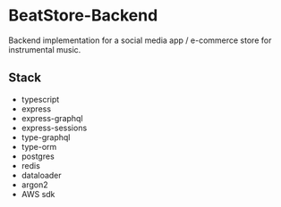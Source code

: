 # BeatStore-Backend

Backend implementation for a social media app / e-commerce store for instrumental music.

## Stack

-   typescript
-   express
-   express-graphql
-   express-sessions
-   type-graphql
-   type-orm
-   postgres
-   redis
-   dataloader
-   argon2
-   AWS sdk
